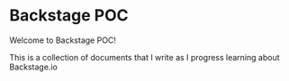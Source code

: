 # Backstage POC

Welcome to Backstage POC!

This is a collection of documents that I write as I progress learning about Backstage.io
